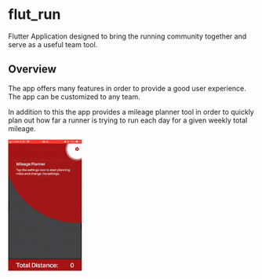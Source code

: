 # flut_run

Flutter Application designed to bring the running community together and serve as a useful team tool.

## Overview

The app offers many features in order to provide a good user experience. The app can be customized to any team.

In addition to this the app provides a mileage planner tool in order to quickly plan out how far a runner is trying to run each day for a given weekly total mileage. 


<img src="mileagePlanner.gif" width="150">
